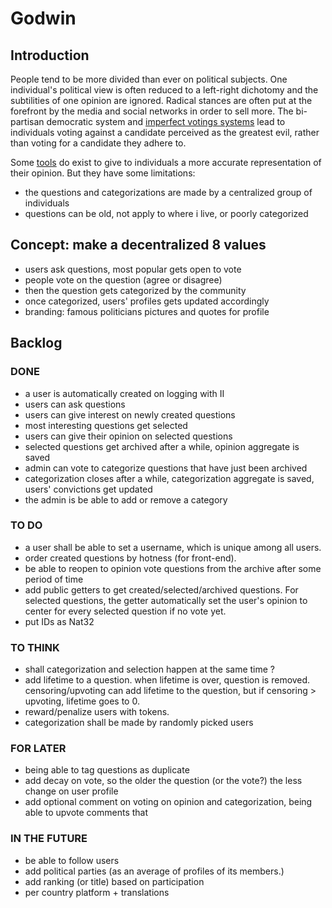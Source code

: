 # Godwin

## Introduction

People tend to be more divided than ever on political subjects. One individual's political view is often reduced to a left-right dichotomy and the subtilities of one opinion are ignored. Radical stances are often put at the forefront by the media and social networks in order to sell more. The bi-partisan democratic system and [imperfect votings systems](https://www.youtube.com/watch?v=tJag3vuG834) lead to individuals voting against a candidate perceived as the greatest evil, rather than voting for a candidate they adhere to.

Some [tools](https://www.reddit.com/r/PoliticalCompass/) do exist to give to individuals a more accurate representation of their opinion. But they have some limitations:
 - the questions and categorizations are made by a centralized group of individuals
 - questions can be old, not apply to where i live, or poorly categorized

## Concept: make a decentralized 8 values
 - users ask questions, most popular gets open to vote
 - people vote on the question (agree or disagree)
 - then the question gets categorized by the community
 - once categorized, users' profiles gets updated accordingly
 - branding: famous politicians pictures and quotes for profile

## Backlog

### DONE
- a user is automatically created on logging with II
- users can ask questions
- users can give interest on newly created questions
- most interesting questions get selected
- users can give their opinion on selected questions
- selected questions get archived after a while, opinion aggregate is saved
- admin can vote to categorize questions that have just been archived
- categorization closes after a while, categorization aggregate is saved, users' convictions get updated
- the admin is be able to add or remove a category

### TO DO
- a user shall be able to set a username, which is unique among all users.
- order created questions by hotness (for front-end).
- be able to reopen to opinion vote questions from the archive after some period of time
- add public getters to get created/selected/archived questions. For selected questions, the getter automatically set the user's opinion to center for every selected question if no vote yet. 
- put IDs as Nat32

### TO THINK
- shall categorization and selection happen at the same time ?
- add lifetime to a question. when lifetime is over, question is removed. censoring/upvoting can add lifetime to the question, but if censoring > upvoting, lifetime goes to 0.
- reward/penalize users with tokens.
- categorization shall be made by randomly picked users

### FOR LATER
- being able to tag questions as duplicate
- add decay on vote, so the older the question (or the vote?) the less change on user profile
- add optional comment on voting on opinion and categorization, being able to upvote comments that

### IN THE FUTURE
 - be able to follow users
 - add political parties (as an average of profiles of its members.)
 - add ranking (or title) based on participation
 - per country platform + translations